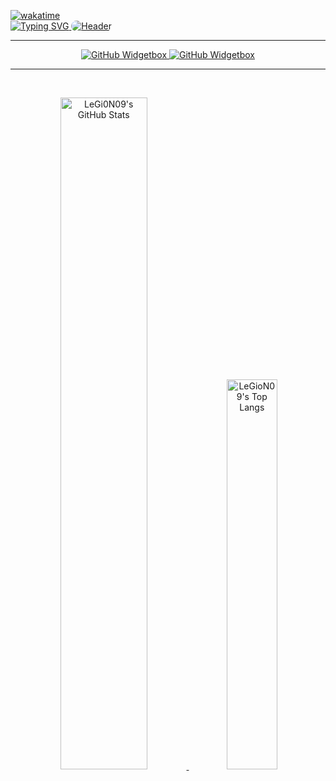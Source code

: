 <p align="center">
  
[![wakatime](https://wakatime.com/badge/user/5af079c3-4d4a-4436-9982-6ba725ed4a2f.svg)](https://wakatime.com/badge/user/5af079c3-4d4a-4436-9982-6ba725ed4a2f)
<br>
  <a href="https://github.com/LeGioN09/capsule-render](https://git.io/typing-svg)">
    <img
      src="https://readme-typing-svg.demolab.com?font=Work+Sans&weight=700&size=36&duration=4000&pause=1500&color=5D699B&background=FFFFFF00&center=true&vCenter=true&width=756&height=80&lines=Hi!, i'm MikihinaSann~! ✨;This profile is made with love. ❤️"
      alt="Typing SVG" />
  </a>
  <a href="https://github.com/LeGioN09/capsule-render">
    <img style="border-radius: 1rem;margin-top: -2rem;"
      src="https://capsule-render.vercel.app/api?type=waving&height=150&color=gradient&customColorList=20&section=footer"
      alt="Header" />
  </a>
</p>

<hr />


<p align="center">
  <a href="https://github.com/Jurredr/github-widgetbox">
    <img
      src="https://github-widgetbox.vercel.app/api/profile?username=MikihinaSann&data=followers,repositories,stars,commits&theme=aether"
      alt="GitHub Widgetbox" />
  </a>
  <a href="https://github.com/Jurredr/github-widgetbox">
    <img
      src="https://github-widgetbox.vercel.app/api/skills?languages=ts,js,python,php&libraries=tensorflow&tools=git,npm,redis,mongodb,nodejs,vscode&theme=dark"
      alt="GitHub Widgetbox" />
    <a />
</p>

<hr />

<br>

<p align="center">
  <a href="https://github.com/anuraghazra/github-readme-stats">
    <img width="52.5%"
      src="https://github-readme-stats-myoschen.vercel.app/api?username=MikihinaSann&count_private=true&show_icons=true&theme=dark&hide_border=true&rank_icon=github&custom_title=Github%20Stats&bg_color=16161c"
      alt="LeGi0N09's GitHub Stats" />
  </a>
  <a href="https://github.com/anuraghazra/github-readme-stats">
    <img width="40%"
      src="https://github-readme-stats-myoschen.vercel.app/api/top-langs/?username=MikihinaSann&layout=compact&langs_count=6&theme=dark&hide_border=true&custom_title=Top%20Languages&bg_color=16161c"
      alt="LeGioN09's Top Langs" />
  </a>
</p>
